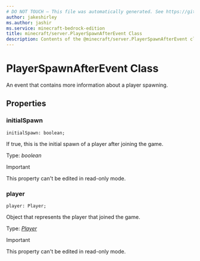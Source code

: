 ```yaml
---
# DO NOT TOUCH — This file was automatically generated. See https://github.com/mojang/minecraftapidocsgenerator to modify descriptions, examples, etc.
author: jakeshirley
ms.author: jashir
ms.service: minecraft-bedrock-edition
title: minecraft/server.PlayerSpawnAfterEvent Class
description: Contents of the @minecraft/server.PlayerSpawnAfterEvent class.
---
```

# PlayerSpawnAfterEvent Class

An event that contains more information about a player spawning.

## Properties

### **initialSpawn**
`initialSpawn: boolean;`

If true, this is the initial spawn of a player after joining the game.

Type: *boolean*
  
> [!IMPORTANT]
> This property can't be edited in read-only mode.

### **player**
`player: Player;`

Object that represents the player that joined the game.

Type: [*Player*](Player.md)
  
> [!IMPORTANT]
> This property can't be edited in read-only mode.
